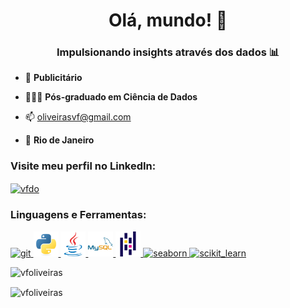 <h1 align="center">Olá, mundo! 🚀</h1>
<h3 align="center">Impulsionando insights através dos dados 📊</h3>

- 🐓 **Publicitário**

- 👨🏽‍💻 **Pós-graduado em Ciência de Dados**

- 📫 [oliveirasvf@gmail.com](mailto:oliveirasvf@gmail.com)

- 📍 **Rio de Janeiro**

<h3 align="left">Visite meu perfil no LinkedIn:</h3>
<p align="left">
<a href="https://linkedin.com/in/vfdo" target="blank"><img align="center" src="https://raw.githubusercontent.com/rahuldkjain/github-profile-readme-generator/master/src/images/icons/Social/linked-in-alt.svg" alt="vfdo" height="30" width="40" /></a>
</p>

<h3 align="left">Linguagens e Ferramentas:</h3>
<p align="left">
  <a href="https://git-scm.com/" target="_blank" rel="noreferrer"> <img src="https://www.vectorlogo.zone/logos/git-scm/git-scm-icon.svg" alt="git" width="40" height="40"/>
  <a href="https://www.python.org" target="_blank" rel="noreferrer"> <img src="https://raw.githubusercontent.com/devicons/devicon/master/icons/python/python-original.svg" alt="python" width="40" height="40"/> </a>
  <a href="https://www.java.com" target="_blank" rel="noreferrer"> <img src="https://raw.githubusercontent.com/devicons/devicon/master/icons/java/java-original.svg" alt="java" width="40" height="40"/>
  <a href="https://www.mysql.com/" target="_blank" rel="noreferrer"> <img src="https://raw.githubusercontent.com/devicons/devicon/master/icons/mysql/mysql-original-wordmark.svg" alt="mysql" width="40" height="40"/> </a>
  <a href="https://pandas.pydata.org/" target="_blank" rel="noreferrer"> <img src="https://raw.githubusercontent.com/devicons/devicon/2ae2a900d2f041da66e950e4d48052658d850630/icons/pandas/pandas-original.svg" alt="pandas" width="40" height="40"/> </a>
  <a href="https://seaborn.pydata.org/" target="_blank" rel="noreferrer"> <img src="https://seaborn.pydata.org/_images/logo-mark-lightbg.svg" alt="seaborn" width="40" height="40"/> </a>
  <a href="https://scikit-learn.org/" target="_blank" rel="noreferrer"> <img src="https://upload.wikimedia.org/wikipedia/commons/0/05/Scikit_learn_logo_small.svg" alt="scikit_learn" width="40" height="40"/> </a>
</p>

<p>&nbsp;<img align="left" src="https://github-readme-stats.vercel.app/api?username=vfoliveiras&show_icons=true&theme=holi&hide_border=false&cache_seconds=1800&locale=en" alt="vfoliveiras" /></p>

<p><img align="center" src="https://github-readme-stats.vercel.app/api/top-langs?username=vfoliveiras&show_icons=true&theme=holi&hide_border=false&locale=en&layout=compact" alt="vfoliveiras" /></p>
